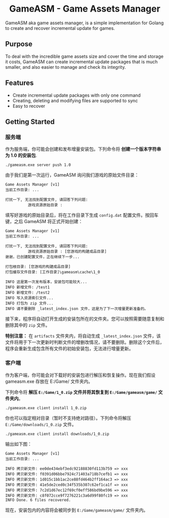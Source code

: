 <h1 align="center">GameASM - Game Assets Manager</h1>

GameASM aka game assets manager, is a simple implementation for Golang to create and recover incremental update for games.

## Purpose

To deal with the incredible game assets size and cover the time and storage it costs,
GameASM can create incremental update packages that is much smaller,
and also easier to manage and check its integrity.

## Features

 - Create incremental update packages with only one command
 - Creating, deleting and modifying files are supported to sync
 - Easy to recover

## Getting Started

### 服务端

作为服务端，你可能会创建和发布增量安装包。下列命令将 **创建一个版本字符串为 1.0 的安装包**.

```
./gameasm.exe server push 1.0
```

由于我们是第一次运行，GameASM 询问我们游戏的原始文件目录：

```
Game Assets Manager [v1]
当前工作目录: ...

打扰一下, 无法找到配置文件, 请回答下列问题:
          游戏资源原始目录 :
```

填写好游戏的原始目录后，将在工作目录下生成 `config.dat` 配置文件。按回车键，之后 GameASM 将正式开始创建：

```
Game Assets Manager [v1]
当前工作目录: ...

打扰一下, 无法找到配置文件, 请回答下列问题:
          游戏资源原始目录 : [您游戏的构建成品目录]
谢谢，已创建配置文件，正在继续下一步...

打包根目录: [您游戏的构建成品目录]
打包缓存文件目录: [工作目录]\gameasm\cache\1_0

INFO 这是第一次发布版本，安装包可能较大...
INFO 新增文件: /test1
INFO 新增文件: /test2
INFO 写入资源索引文件...
INFO 打包为 zip 文件...
INFO 请不要删除 _latest_index.json 文件，这是为了下一次增量更新准备的。
```

接下来，程序将自动打开生成的安装包所在的文件夹。您可以按照需要随意复制和删除其中的 `zip` 文件。

**特别注意：** 在 `artifacts` 文件夹内，将自动生成 `_latest_index.json` 文件，该文件将用于下一次更新时判断文件的增删改情况，请不要删除。删除这个文件后，程序会重新生成包含所有文件的初始安装包，无法进行增量更新。

### 客户端

作为客户端，你可能会对下载好的安装包进行解压和恢复操作。现在我们假设 gameasm.exe 存放在 E:/Game/ 文件夹内。


下列命令将 **解压 `E:/Game/1_0.zip` 文件并将其恢复到 `E:/Game/gameasm/game/` 文件夹内**。

```
./gameasm.exe client install 1_0.zip
```

你也可以指定相对目录（暂时不支持绝对路径）。下列命令将解压 `E:/Game/downloads/1_0.zip` 文件。

```
./gameasm.exe client install downloads/1_0.zip
```

输出如下图：

```
Game Assets Manager [v1]
当前工作目录: ...

INFO 拷贝新文件: ee0de434ebf3edc92188830fd113b759 => xxx
INFO 拷贝新文件: f0391d06bbe7924c71403a718b7cefb1 => xxx
INFO 拷贝新文件: 1d015c1bb1ac2ce88fd464b2ff164ac3 => xxx
INFO 拷贝新文件: 41e5de2ced0c34f535b307c62ef1ca1f => xxx
INFO 拷贝新文件: 7c2d1d67ec12f69cf0eff586bd9be596 => xxx
INFO 拷贝新文件: c8f072cce9f7276221c3a6d99f80fc19 => xxx
INFO Done. 6 files recovered.
```

现在，安装包内的内容将会被同步到 `E:/Game/gameasm/game/` 文件夹内。
